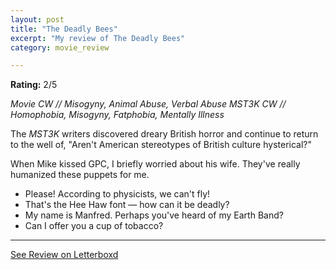 ```yaml
---
layout: post
title: "The Deadly Bees"
excerpt: "My review of The Deadly Bees"
category: movie_review

---
```


**Rating:** 2/5

<i>Movie CW // Misogyny, Animal Abuse, Verbal Abuse
MST3K CW // Homophobia, Misogyny, Fatphobia, Mentally Illness</i>

The <i>MST3K</i> writers discovered dreary British horror and continue to return to the well of, "Aren't American stereotypes of British culture hysterical?"

When Mike kissed GPC, I briefly worried about his wife. They've really humanized these puppets for me.

* Please! According to physicists, we can't fly!
* That's the Hee Haw font — how can it be deadly?
* My name is Manfred. Perhaps you've heard of my Earth Band?
* Can I offer you a cup of tobacco?

<hr>

[See Review on Letterboxd](https://boxd.it/62362T)
